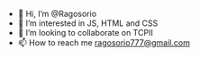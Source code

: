 - 👋 Hi, I’m @Ragosorio
- 👀 I’m interested in JS, HTML and CSS
- 💞️ I’m looking to collaborate on TCPII
- 📫 How to reach me ragosorio777@gmail.com

<!---
Ragosorio/Ragosorio is a ✨ special ✨ repository because its `README.md` (this file) appears on your GitHub profile.
You can click the Preview link to take a look at your changes.
--->
